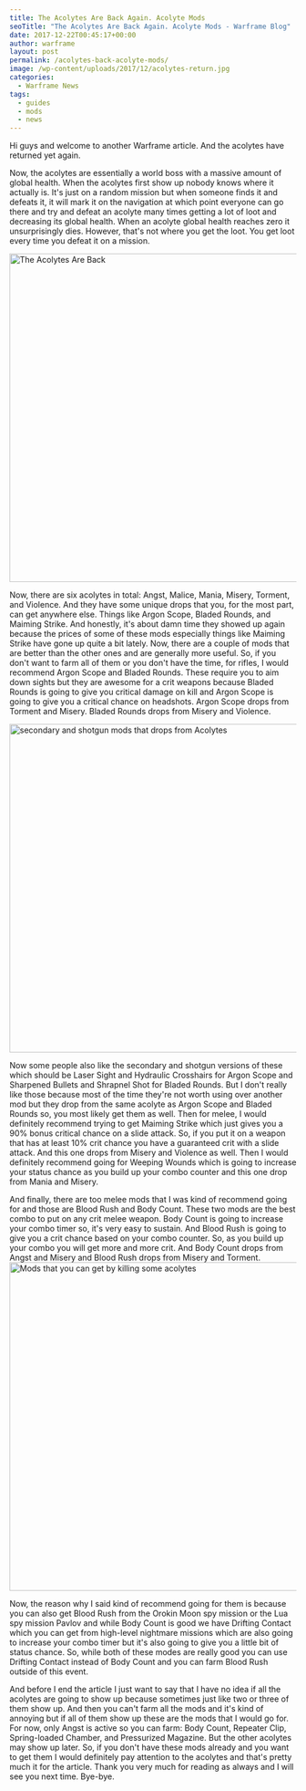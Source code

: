 ```yaml
---
title: The Acolytes Are Back Again. Acolyte Mods
seoTitle: "The Acolytes Are Back Again. Acolyte Mods - Warframe Blog"
date: 2017-12-22T00:45:17+00:00
author: warframe
layout: post
permalink: /acolytes-back-acolyte-mods/
image: /wp-content/uploads/2017/12/acolytes-return.jpg
categories:
  - Warframe News
tags:
  - guides
  - mods
  - news
---
```

Hi guys and welcome to another Warframe article. And the acolytes have returned yet again.<!--more-->

Now, the acolytes are essentially a world boss with a massive amount of global health. When the acolytes first show up nobody knows where it actually is. It's just on a random mission but when someone finds it and defeats it, it will mark it on the navigation at which point everyone can go there and try and defeat an acolyte many times getting a lot of loot and decreasing its global health. When an acolyte global health reaches zero it unsurprisingly dies. However, that's not where you get the loot. You get loot every time you defeat it on a mission.

<img class="alignnone size-large wp-image-266" title="The Acolytes Are Back Again" src="https://warframeblog.com/wp-content/uploads/2017/12/Screenshot-2017-12-22-00.14.50-1024x576.png" alt="The Acolytes Are Back" width="1024" height="576" srcset="https://warframeblog.com/wp-content/uploads/2017/12/Screenshot-2017-12-22-00.14.50-1024x576.png 1024w, https://warframeblog.com/wp-content/uploads/2017/12/Screenshot-2017-12-22-00.14.50-300x169.png 300w, https://warframeblog.com/wp-content/uploads/2017/12/Screenshot-2017-12-22-00.14.50-768x432.png 768w" sizes="(max-width: 1024px) 100vw, 1024px" />

Now, there are six acolytes in total: Angst, Malice, Mania, Misery, Torment, and Violence. And they have some unique drops that you, for the most part, can get anywhere else. Things like Argon Scope, Bladed Rounds, and Maiming Strike. And honestly, it's about damn time they showed up again because the prices of some of these mods especially things like Maiming Strike have gone up quite a bit lately. Now, there are a couple of mods that are better than the other ones and are generally more useful. So, if you don't want to farm all of them or you don't have the time, for rifles, I would recommend Argon Scope and Bladed Rounds. These require you to aim down sights but they are awesome for a crit weapons because Bladed Rounds is going to give you critical damage on kill and Argon Scope is going to give you a critical chance on headshots. Argon Scope drops from Torment and Misery. Bladed Rounds drops from Misery and Violence.

<img class="alignnone size-large wp-image-268" src="https://warframeblog.com/wp-content/uploads/2017/12/Screenshot-2017-12-22-00.43.02-1024x576.png" title="Acolyte mods" alt="secondary and shotgun mods that drops from Acolytes" width="1024" height="576" srcset="https://warframeblog.com/wp-content/uploads/2017/12/Screenshot-2017-12-22-00.43.02-1024x576.png 1024w, https://warframeblog.com/wp-content/uploads/2017/12/Screenshot-2017-12-22-00.43.02-300x169.png 300w, https://warframeblog.com/wp-content/uploads/2017/12/Screenshot-2017-12-22-00.43.02-768x432.png 768w" sizes="(max-width: 1024px) 100vw, 1024px" />

Now some people also like the secondary and shotgun versions of these which should be Laser Sight and Hydraulic Crosshairs for Argon Scope and Sharpened Bullets and Shrapnel Shot for Bladed Rounds. But I don't really like those because most of the time they're not worth using over another mod but they drop from the same acolyte as Argon Scope and Bladed Rounds so, you most likely get them as well. Then for melee, I would definitely recommend trying to get Maiming Strike which just gives you a 90% bonus critical chance on a slide attack. So, if you put it on a weapon that has at least 10% crit chance you have a guaranteed crit with a slide attack. And this one drops from Misery and Violence as well. Then I would definitely recommend going for Weeping Wounds which is going to increase your status chance as you build up your combo counter and this one drop from Mania and Misery.

And finally, there are too melee mods that I was kind of recommend going for and those are Blood Rush and Body Count. These two mods are the best combo to put on any crit melee weapon. Body Count is going to increase your combo timer so, it's very easy to sustain. And Blood Rush is going to give you a crit chance based on your combo counter. So, as you build up your combo you will get more and more crit. And Body Count drops from Angst and Misery and Blood Rush drops from Misery and Torment.<img class="alignnone size-large wp-image-267" title="Mods drop tables for killing acolytes" src="https://warframeblog.com/wp-content/uploads/2017/12/Screenshot-2017-12-22-00.14.52-1024x576.png" alt="Mods that you can get by killing some acolytes" width="1024" height="576" srcset="https://warframeblog.com/wp-content/uploads/2017/12/Screenshot-2017-12-22-00.14.52-1024x576.png 1024w, https://warframeblog.com/wp-content/uploads/2017/12/Screenshot-2017-12-22-00.14.52-300x169.png 300w, https://warframeblog.com/wp-content/uploads/2017/12/Screenshot-2017-12-22-00.14.52-768x432.png 768w" sizes="(max-width: 1024px) 100vw, 1024px" />

Now, the reason why I said kind of recommend going for them is because you can also get Blood Rush from the Orokin Moon spy mission or the Lua spy mission Pavlov and while Body Count is good we have Drifting Contact which you can get from high-level nightmare missions which are also going to increase your combo timer but it's also going to give you a little bit of status chance. So, while both of these modes are really good you can use Drifting Contact instead of Body Count and you can farm Blood Rush outside of this event.

And before I end the article I just want to say that I have no idea if all the acolytes are going to show up because sometimes just like two or three of them show up. And then you can't farm all the mods and it's kind of annoying but if all of them show up these are the mods that I would go for. For now, only Angst is active so you can farm: Body Count, Repeater Clip, Spring-loaded Chamber, and Pressurized Magazine. But the other acolytes may show up later. So, if you don't have these mods already and you want to get them I would definitely pay attention to the acolytes and that's pretty much it for the article. Thank you very much for reading as always and I will see you next time. Bye-bye.
